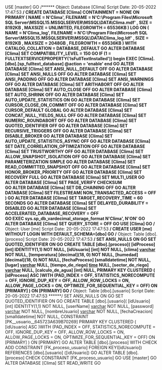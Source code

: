 USE [master]
GO
/****** Object:  Database [Clima]    Script Date: 20-05-2022 17:47:53 ******/
CREATE DATABASE [Clima]
 CONTAINMENT = NONE
 ON  PRIMARY 
( NAME = N'Clima', FILENAME = N'C:\Program Files\Microsoft SQL Server\MSSQL15.MSSQLSERVER\MSSQL\DATA\Clima.mdf' , SIZE = 8192KB , MAXSIZE = UNLIMITED, FILEGROWTH = 65536KB )
 LOG ON 
( NAME = N'Clima_log', FILENAME = N'C:\Program Files\Microsoft SQL Server\MSSQL15.MSSQLSERVER\MSSQL\DATA\Clima_log.ldf' , SIZE = 8192KB , MAXSIZE = 2048GB , FILEGROWTH = 65536KB )
 WITH CATALOG_COLLATION = DATABASE_DEFAULT
GO
ALTER DATABASE [Clima] SET COMPATIBILITY_LEVEL = 150
GO
IF (1 = FULLTEXTSERVICEPROPERTY('IsFullTextInstalled'))
begin
EXEC [Clima].[dbo].[sp_fulltext_database] @action = 'enable'
end
GO
ALTER DATABASE [Clima] SET ANSI_NULL_DEFAULT OFF 
GO
ALTER DATABASE [Clima] SET ANSI_NULLS OFF 
GO
ALTER DATABASE [Clima] SET ANSI_PADDING OFF 
GO
ALTER DATABASE [Clima] SET ANSI_WARNINGS OFF 
GO
ALTER DATABASE [Clima] SET ARITHABORT OFF 
GO
ALTER DATABASE [Clima] SET AUTO_CLOSE OFF 
GO
ALTER DATABASE [Clima] SET AUTO_SHRINK OFF 
GO
ALTER DATABASE [Clima] SET AUTO_UPDATE_STATISTICS ON 
GO
ALTER DATABASE [Clima] SET CURSOR_CLOSE_ON_COMMIT OFF 
GO
ALTER DATABASE [Clima] SET CURSOR_DEFAULT  GLOBAL 
GO
ALTER DATABASE [Clima] SET CONCAT_NULL_YIELDS_NULL OFF 
GO
ALTER DATABASE [Clima] SET NUMERIC_ROUNDABORT OFF 
GO
ALTER DATABASE [Clima] SET QUOTED_IDENTIFIER OFF 
GO
ALTER DATABASE [Clima] SET RECURSIVE_TRIGGERS OFF 
GO
ALTER DATABASE [Clima] SET  DISABLE_BROKER 
GO
ALTER DATABASE [Clima] SET AUTO_UPDATE_STATISTICS_ASYNC OFF 
GO
ALTER DATABASE [Clima] SET DATE_CORRELATION_OPTIMIZATION OFF 
GO
ALTER DATABASE [Clima] SET TRUSTWORTHY OFF 
GO
ALTER DATABASE [Clima] SET ALLOW_SNAPSHOT_ISOLATION OFF 
GO
ALTER DATABASE [Clima] SET PARAMETERIZATION SIMPLE 
GO
ALTER DATABASE [Clima] SET READ_COMMITTED_SNAPSHOT OFF 
GO
ALTER DATABASE [Clima] SET HONOR_BROKER_PRIORITY OFF 
GO
ALTER DATABASE [Clima] SET RECOVERY FULL 
GO
ALTER DATABASE [Clima] SET  MULTI_USER 
GO
ALTER DATABASE [Clima] SET PAGE_VERIFY CHECKSUM  
GO
ALTER DATABASE [Clima] SET DB_CHAINING OFF 
GO
ALTER DATABASE [Clima] SET FILESTREAM( NON_TRANSACTED_ACCESS = OFF ) 
GO
ALTER DATABASE [Clima] SET TARGET_RECOVERY_TIME = 60 SECONDS 
GO
ALTER DATABASE [Clima] SET DELAYED_DURABILITY = DISABLED 
GO
ALTER DATABASE [Clima] SET ACCELERATED_DATABASE_RECOVERY = OFF  
GO
EXEC sys.sp_db_vardecimal_storage_format N'Clima', N'ON'
GO
ALTER DATABASE [Clima] SET QUERY_STORE = OFF
GO
USE [Clima]
GO
/****** Object:  User [me]    Script Date: 20-05-2022 17:47:53 ******/
CREATE USER [me] WITHOUT LOGIN WITH DEFAULT_SCHEMA=[dbo]
GO
/****** Object:  Table [dbo].[proceso]    Script Date: 20-05-2022 17:47:53 ******/
SET ANSI_NULLS ON
GO
SET QUOTED_IDENTIFIER ON
GO
CREATE TABLE [dbo].[proceso](
	[idProceso] [int] IDENTITY(1,1) NOT NULL,
	[idUsuario] [int] NOT NULL,
	[clima] [varchar](59) NOT NULL,
	[temperatura] [decimal](18, 0) NOT NULL,
	[humedad] [decimal](18, 0) NOT NULL,
	[fechaProceso] [smalldatetime] NOT NULL,
	[lugar] [varchar](50) NULL,
	[tiempo_de_riego] [time](7) NULL,
	[sector_de_riego] [varchar](50) NULL,
	[calculo_de_agua] [int] NULL,
PRIMARY KEY CLUSTERED 
(
	[idProceso] ASC
)WITH (PAD_INDEX = OFF, STATISTICS_NORECOMPUTE = OFF, IGNORE_DUP_KEY = OFF, ALLOW_ROW_LOCKS = ON, ALLOW_PAGE_LOCKS = ON, OPTIMIZE_FOR_SEQUENTIAL_KEY = OFF) ON [PRIMARY]
) ON [PRIMARY]
GO
/****** Object:  Table [dbo].[usuario]    Script Date: 20-05-2022 17:47:53 ******/
SET ANSI_NULLS ON
GO
SET QUOTED_IDENTIFIER ON
GO
CREATE TABLE [dbo].[usuario](
	[idUsuario] [int] IDENTITY(1,1) NOT NULL,
	[userName] [varchar](50) NOT NULL,
	[password] [varchar](20) NOT NULL,
	[nombreUsuario] [varchar](100) NOT NULL,
	[fechaCreacion] [smalldatetime] NOT NULL,
 CONSTRAINT [PK__usuario__645723A639B70269] PRIMARY KEY CLUSTERED 
(
	[idUsuario] ASC
)WITH (PAD_INDEX = OFF, STATISTICS_NORECOMPUTE = OFF, IGNORE_DUP_KEY = OFF, ALLOW_ROW_LOCKS = ON, ALLOW_PAGE_LOCKS = ON, OPTIMIZE_FOR_SEQUENTIAL_KEY = OFF) ON [PRIMARY]
) ON [PRIMARY]
GO
ALTER TABLE [dbo].[proceso]  WITH CHECK ADD  CONSTRAINT [FK_proceso_usuario] FOREIGN KEY([idUsuario])
REFERENCES [dbo].[usuario] ([idUsuario])
GO
ALTER TABLE [dbo].[proceso] CHECK CONSTRAINT [FK_proceso_usuario]
GO
USE [master]
GO
ALTER DATABASE [Clima] SET  READ_WRITE 
GO
